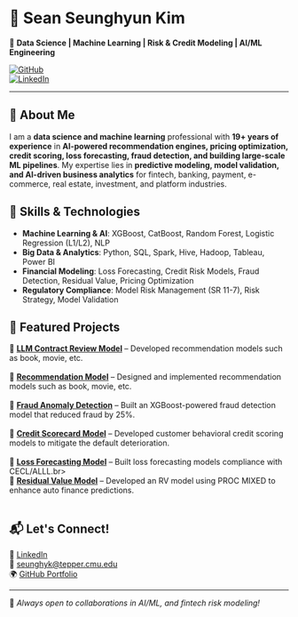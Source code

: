 # 👋 Sean Seunghyun Kim  
🚀 **Data Science | Machine Learning | Risk & Credit Modeling | AI/ML Engineering**  

[![GitHub](https://img.shields.io/badge/GitHub-seankim0-black?style=flat-square&logo=github)](https://github.com/seankim0)  
[![LinkedIn](https://img.shields.io/badge/LinkedIn-SeanKim-blue?style=flat-square&logo=linkedin)](https://www.linkedin.com/in/sean-seunghyun-kim/)  

---

## 🔹 About Me  
I am a **data science and machine learning** professional with **19+ years of experience** in **AI-powered recommendation engines, pricing optimization, credit scoring, loss forecasting, fraud detection, and building large-scale ML pipelines**. My expertise lies in **predictive modeling, model validation, and AI-driven business analytics** for fintech, banking, payment, e-commerce, real estate, investment, and platform industries.

## 🔹 Skills & Technologies  
- **Machine Learning & AI**: XGBoost, CatBoost, Random Forest, Logistic Regression (L1/L2), NLP  
- **Big Data & Analytics**: Python, SQL, Spark, Hive, Hadoop, Tableau, Power BI  
- **Financial Modeling**: Loss Forecasting, Credit Risk Models, Fraud Detection, Residual Value, Pricing Optimization  
- **Regulatory Compliance**: Model Risk Management (SR 11-7), Risk Strategy, Model Validation  

## 🔹 Featured Projects  
📌 **[LLM Contract Review Model](#)** – Developed recommendation models such as book, movie, etc.<br></br>
📌 **[Recommendation Model](#)** – Designed and implemented recommendation models such as book, movie, etc.<br></br>
📌 **[Fraud Anomaly Detection](#)** – Built an XGBoost-powered fraud detection model that reduced fraud by 25%.<br></br>
📌 **[Credit Scorecard Model](#)** – Developed customer behavioral credit scoring models to mitigate the default deterioration.<br></br>
📌 **[Loss Forecasting Model](#)** – Built loss forecasting models compliance with CECL/ALLL.br></br>
📌 **[Residual Value Model](#)** – Developed an RV model using PROC MIXED to enhance auto finance predictions.<br></br>

## 📬 Let's Connect!  
💼 [LinkedIn](https://www.linkedin.com/in/sean-seunghyun-kim/)  
📧 seunghyk@tepper.cmu.edu  
🌍 [GitHub Portfolio](https://github.com/seankim0)  

---

🚀 *Always open to collaborations in AI/ML, and fintech risk modeling!*  
